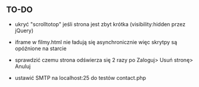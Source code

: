 ## TO-DO

* ukryć "scrolltotop" jeśli strona jest zbyt krótka (visibility:hidden przez jQuery)
* iframe w filmy.html nie ładują się asynchronicznie więc skrytpy są opóźnione na starcie
* sprawdzić czemu strona odświerza się 2 razy po Zaloguj> Usuń stronę> Anuluj

* ustawić SMTP na localhost:25 do testów contact.php
